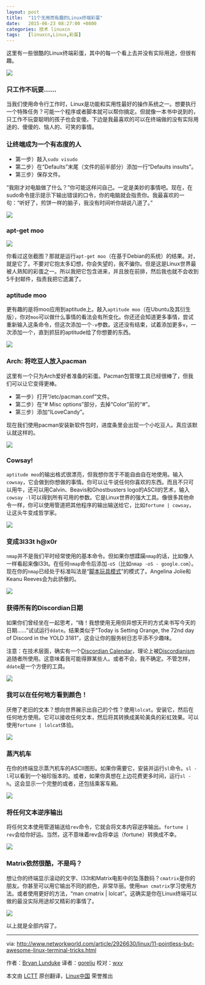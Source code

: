 ```yaml
---
layout: post
title:	"11个无用而有趣的Linux终端彩蛋"
date:	2015-06-23 08:27:00 +0800 
categories:	技术 linuxcn 
tags:	[linuxcn,Linux,彩蛋]
---
```



这里有一些很酷的Linux终端彩蛋，其中的每一个看上去并没有实际用途，但很有趣。


![](/Asserts/Images//attachment/album/201506/22/232903b2skzt5s5uziu38i.png)


### 只工作不玩耍……


当我们使用命令行工作时，Linux是功能和实用性最好的操作系统之一。想要执行一个特殊任务？可能一个程序或者脚本就可以帮你搞定。但就像一本书中说到的，只工作不玩耍聪明的孩子也会变傻。下边是我最喜欢的可以在终端做的没有实际用途的、傻傻的、恼人的、可笑的事情。


### 让终端成为一个有态度的人


* 第一步）敲入`sudo visudo`
* 第二步）在“Defaults”末尾（文件的前半部分）添加一行“Defaults insults”。
* 第三步）保存文件。


“我刚才对电脑做了什么？”你可能这样问自己。一定是美妙的事情吧。现在，在sudo命令提示提示下输出错误的口令，你的电脑就会指责你。我最喜欢的一句：“听好了，煎饼一样的脑子，我没有时间听你胡说八道了。”


![](/Asserts/Images//attachment/album/201506/22/232903dzaz2mev0eev20ms.png)


### apt-get moo


![](/Asserts/Images//attachment/album/201506/22/232904ht4tthplanydtopt.png)


你看过这张截图？那就是运行`apt-get moo`（在基于Debian的系统）的结果。对，就是它了。不要对它抱太多幻想，你会失望的，我不骗你。但是这是Linux世界最被人熟知的彩蛋之一。所以我把它包含进来，并且放在前排，然后我也就不会收到5千封邮件，指责我把它遗漏了。


### aptitude moo


更有趣的是将moo应用到aptitude上。敲入`aptitude moo`（在Ubuntu及其衍生版），你对`moo`可以做什么事情的看法会有所变化。你还还会知道更多事情，尝试重新输入这条命令，但这次添加一个`-v`参数。这还没有结束，试着添加更多`v`，一次添加一个，直到抓狂的aptitude给了你想要的东西。


![](/Asserts/Images//attachment/album/201506/22/232904cnatdnodjqtnjg9t.png)


### Arch: 将吃豆人放入pacman


这里有一个只为Arch爱好者准备的彩蛋。Pacman包管理工具已经很棒了，但我们可以让它变得更棒。


* 第一步）打开“/etc/pacman.conf”文件。
* 第二步）在“# Misc options”部分，去掉“Color”前的“#”。
* 第三步）添加“ILoveCandy”。


现在我们使用pacman安装新软件包时，进度条里会出现一个小吃豆人。真应该默认就这样的。


![](/Asserts/Images//attachment/album/201506/22/232904p9rvrxck9xmjvkfv.png)


### Cowsay!


`aptitude moo`的输出格式很漂亮，但我想你苦于不能自由自在地使用。输入`cowsay`，它会做到你想做的事情。你可以让牛说任何你喜欢的东西。而且不只可以用牛，还可以用Calvin、Beavis和Ghostbusters logo的ASCII的艺术，输入`cowsay -l`可以得到所有可用的参数。它是Linux世界的强大工具。像很多其他命令一样，你可以使用管道把其他程序的输出输送给它，比如`fortune | cowsay`，让这头牛变成哲学家。


![](/Asserts/Images//attachment/album/201506/22/232905dkdrod2ro4vg5mrv.png)


### 变成3l33t h@x0r


`nmap`并不是我们平时经常使用的基本命令。但如果你想蹂躏`nmap`的话，比如像人一样看起来像l33t。在任何`nmap`命令后添加`-oS`（比如`nmap -oS - google.com`）。现在你的`nmap`已经处于标准叫法是“[脚本玩具模式](http://nmap.org/book/output-formats-script-kiddie.html)”的模式了。Angelina Jolie和Keanu Reeves会为此骄傲的。


![](/Asserts/Images//attachment/album/201506/22/232905gxa99z359kqxqc9u.png)


### 获得所有的Discordian日期


如果你们曾经坐在一起思考，“嗨！我想使用无用但异想天开的方式来书写今天的日期……”试试运行`ddate`。结果类似于“Today is Setting Orange, the 72nd day of Discord in the YOLD 3181”，这会让你的服务树日志平添不少趣味。


注意：在技术层面，确实有一个[Discordian Calendar](http://en.wikipedia.org/wiki/Discordian_calendar)，理论上被[Discordianism](http://en.wikipedia.org/wiki/Discordianism)追随者所使用。这意味着我可能得罪某些人。或者不会，我不确定。不管怎样，`ddate`是一个方便的工具。


![](/Asserts/Images//attachment/album/201506/22/232905tsjzeedjunkdh1h6.png)


### 我可以在任何地方看到颜色！


厌倦了老旧的文本？想向世界展示出自己的个性？使用`lolcat`。安装它，然后在任何地方使用。它可以接收任何文本，然后将其转换成美轮美奂的彩虹效果。可以使用`fortune | lolcat`体验。


![](/Asserts/Images//attachment/album/201506/22/232905rds5oohpmtoquuol.png)


### 蒸汽机车


在你的终端显示蒸汽机车的ASCII图形。如果你需要它，安装并运行`sl`命令。`sl -l`可以看到一个袖珍版本的。或者，如果你真想在上边花费更多时间，运行`sl -h`。这会显示一个完整的或者，还包括乘客车厢。


![](/Asserts/Images//attachment/album/201506/22/232906fo067kcfmhgp09c8.png)


### 将任何文本逆序输出


将任何文本使用管道输送给`rev`命令，它就会将文本内容逆序输出。`fortune | rev`会给你好运。当然，这不意味着rev会将幸运（fortune）转换成不幸。


![](/Asserts/Images//attachment/album/201506/22/232906cbssbdtpsa2jpkuu.png)


### Matrix依然很酷，不是吗？


想让你的终端显示滚动的文字、l33t和Matrix电影中的坠落数码？`cmatrix`是你的朋友。你甚至可以用它输出不同的颜色，非常华丽。使用`man cmatrix`学习使用方法。或者使用更好的方法，“man cmatrix | lolcat”。这确实是你在Linux终端可以做的最没实际用途却又精彩的事情了。


![](/Asserts/Images//attachment/album/201506/22/232906gzxd69gguuefzuzj.png)


以上就是全部内容了。




---


via: <http://www.networkworld.com/article/2926630/linux/11-pointless-but-awesome-linux-terminal-tricks.html>


作者：[Bryan Lunduke](http://www.networkworld.com/author/Bryan-Lunduke/) 译者：[goreliu](https://github.com/goreliu) 校对：[wxy](https://github.com/wxy)


本文由 [LCTT](https://github.com/LCTT/TranslateProject) 原创翻译，[Linux中国](https://linux.cn/) 荣誉推出
